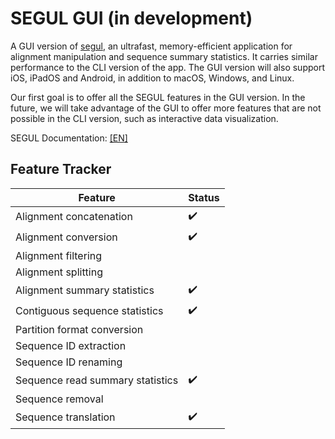 # SEGUL GUI (in development)

A GUI version of [segul](https://github.com/hhandika/segul), an ultrafast, memory-efficient application for alignment manipulation and sequence summary statistics. It carries similar performance to the CLI version of the app. The GUI version will also support iOS, iPadOS and Android, in addition to macOS, Windows, and Linux.

Our first goal is to offer all the SEGUL features in the GUI version. In the future, we will take advantage of the GUI to offer more features that are not possible in the CLI version, such as interactive data visualization.

SEGUL Documentation: [[EN]](https://docs.page/hhandika/segul-docs/)

## Feature Tracker

| Feature                          | Status             |
| -------------------------------- | ------------------ |
| Alignment concatenation          | :heavy_check_mark: |
| Alignment conversion             | :heavy_check_mark: |
| Alignment filtering              |                    |
| Alignment splitting              |                    |
| Alignment summary statistics     | :heavy_check_mark: |
| Contiguous sequence statistics   | :heavy_check_mark: |
| Partition format conversion      |                    |
| Sequence ID extraction           |                    |
| Sequence ID renaming             |                    |
| Sequence read summary statistics | :heavy_check_mark: |
| Sequence removal                 |                    |
| Sequence translation             | :heavy_check_mark: |
